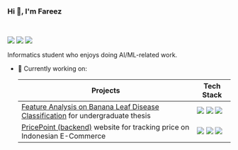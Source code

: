 ### Hi 👋, I'm Fareez

<br>

[![](https://img.shields.io/badge/website-000000?style=flat&logo=About.me&logoColor=white)](https://zeerafle.github.io)
[![](https://img.shields.io/badge/-LinkedIn-blue?style=flat&logo=linkedin)](https://linkedin.com/in/samfareez/)
[![](https://img.shields.io/badge/-Email-red?style=flat&logo=gmail&logoColor=white)](mailto:vsefareez@gmail.com)

Informatics student who enjoys doing AI/ML-related work.

- 🌱 Currently working on:

  | Projects | Tech Stack |
  | --- | --- |
  | [Feature Analysis on Banana Leaf Disease Classification](https://github.com/zeerafle/banana-leaf-desease-classification) for undergraduate thesis | ![](https://img.shields.io/badge/Python-FFD43B?style=for-the-badge&logo=python&logoColor=blue) ![](https://img.shields.io/badge/scikit_learn-F7931E?style=for-the-badge&logo=scikit-learn&logoColor=white) ![](https://img.shields.io/badge/OpenCV-27338e?style=for-the-badge&logo=OpenCV&logoColor=white)|
  | [PricePoint (backend)](https://github.com/zeerafle/price-point-serverless) website for tracking price on Indonesian E-Commerce | ![](https://img.shields.io/badge/JavaScript-323330?style=for-the-badge&logo=javascript&logoColor=F7DF1E) ![](https://img.shields.io/badge/Cloudflare%20Workers-F38020?style=for-the-badge&logo=Cloudflare&logoColor=white) ![](https://img.shields.io/badge/FaunaDB-3A1AB6?style=for-the-badge&logo=Fauna&logoColor=white)|

